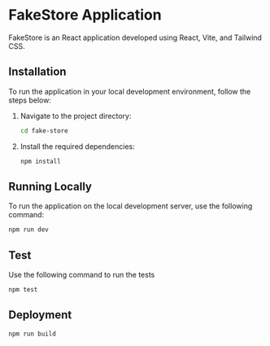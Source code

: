 # FakeStore Application

FakeStore is an React application developed using React, Vite, and Tailwind CSS.

## Installation

To run the application in your local development environment, follow the steps below:

1. Navigate to the project directory:
    ```bash
    cd fake-store
    ```

2. Install the required dependencies:
    ```bash
    npm install
    ```

## Running Locally

To run the application on the local development server, use the following command:

```bash
npm run dev
```

## Test

Use the following command to run the tests

```bash
npm test
```

## Deployment

```bash
npm run build
```